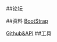 ##论坛

##资料
[BootStrap](https://v3.bootcss.com/components/#glyphicons-glyphs)

[Github&API](https://developer.github.com/apps/building-oauth-apps/creating-an-oauth-app/)
##工具